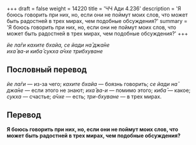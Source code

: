 +++
draft = false
weight = 14220
title = 'ЧЧ Ади 4.236'
description = 'Я боюсь говорить при них, но, если они не поймут моих слов, что может быть радостней в трех мирах, чем подобные обсуждения?'
summary = 'Я боюсь говорить при них, но, если они не поймут моих слов, что может быть радостней в трех мирах, чем подобные обсуждения?'
+++

_йе ла̄ги кахите бхайа, се йади на̄ джа̄не  
иха̄ ва-и киба̄ сукха а̄чхе трибхуване_

## Пословный перевод

_йе_ _ла̄ги_ — из-за чего; _кахите_ _бхайа_ — боязнь говорить; _се_ _йади_ _на̄_ _джа̄не_ — если этого не знают; _иха̄_ _ва_\-_и_ — помимо этого; _киба̄_ — какое; _сукха_ — счастье; _а̄чхе_ — есть; _три_\-_бхуване_ — в трех мирах.

## Перевод

**Я боюсь говорить при них, но, если они не поймут моих слов, что может быть радостней в трех мирах, чем подобные обсуждения?**
